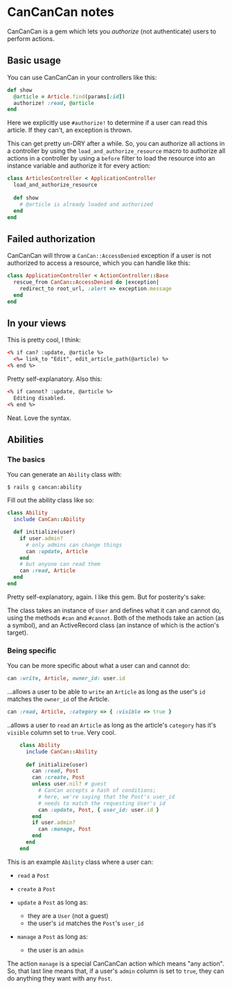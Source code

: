 # CanCanCan notes

CanCanCan is a gem which lets you _authorize_ (not authenticate) users to perform actions.

## Basic usage

You can use CanCanCan in your controllers like this:

```ruby
def show
  @article = Article.find(params[:id])
  authorize! :read, @article
end
```

Here we explicitly use `#authorize!` to determine if a user can read this article. If they can't, an exception is thrown.

This can get pretty un-DRY after a while. So, you can authorize all actions in a controller by using the `load_and_authorize_resource` macro to authorize all actions in a controller by using a `before` filter to load the resource into an instance variable and authorize it for every action:

```ruby
class ArticlesController < ApplicationController
  load_and_authorize_resource
 
  def show
    # @article is already loaded and authorized
  end
end
```

## Failed authorization

CanCanCan will throw a `CanCan::AccessDenied` exception if a user is not authorized to access a resource, which you can handle like this:

```ruby
class ApplicationController < ActionController::Base
  rescue_from CanCan::AccessDenied do |exception|
    redirect_to root_url, :alert => exception.message
  end
end
```

## In your views

This is pretty cool, I think:

```html
<% if can? :update, @article %>
  <%= link_to "Edit", edit_article_path(@article) %>
<% end %>
```

Pretty self-explanatory. Also this:

```html
<% if cannot? :update, @article %>
  Editing disabled.
<% end %>
```

Neat. Love the syntax.

## Abilities

### The basics

You can generate an `Ability` class with:

```
$ rails g cancan:ability
```

Fill out the ability class like so:

```ruby
class Ability
  include CanCan::Ability

  def initialize(user)
    if user.admin?
      # only admins can change things
      can :update, Article
    end
    # but anyone can read them
    can :read, Article
  end
end
```

Pretty self-explanatory, again. I like this gem. But for posterity's sake:

The class takes an instance of `User` and defines what it can and cannot do, using the methods `#can` and `#cannot`. Both of the methods take an action (as a symbol), and an ActiveRecord class (an instance of which is the action's target).

### Being specific

You can be more specific about what a user can and cannot do:

```ruby
can :write, Article, owner_id: user.id
```

...allows a user to be able to `write` an `Article` as long as the user's `id` matches the `owner_id` of the Article.

```ruby
can :read, Article, :category => { :visible => true }
```

..allows a user to `read` an `Article` as long as the article's `category` has it's `visible` column set to `true`. Very cool.

```ruby
    class Ability
      include CanCan::Ability
 
      def initialize(user)
        can :read, Post
        can :create, Post
        unless user.nil? # guest
          # CanCan accepts a hash of conditions;
          # here, we're saying that the Post's user_id
          # needs to match the requesting User's id
          can :update, Post, { user_id: user.id }
        end
        if user.admin?
          can :manage, Post
        end
      end
    end
```

This is an example `Ability` class where a user can:

- `read` a `Post`

- `create` a `Post`

- `update` a `Post` as long as:
    - they are a `User` (not a guest)
    - the user's `id` matches the `Post`'s `user_id`

- `manage` a `Post` as long as:
    - the user is an `admin`

The action `manage` is a special CanCanCan action which means "any action". So, that last line means that, if a user's `admin` column is set to `true`, they can do anything they want with any `Post`.